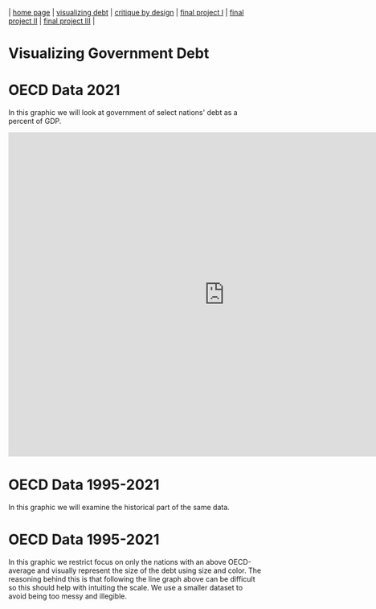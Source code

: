 | [home page](https://tcanchii.github.io/Telling-Stories-Repository/) | [visualizing debt](visualizing-government-debt) | [critique by design](critique-by-design) | [final project I](final-project-part-one) | [final project II](final-project-part-two) | [final project III](final-project-part-three) |

# Visualizing Government Debt

# OECD Data 2021
In this graphic we will look at government of select nations' debt as a percent of GDP.

<iframe src="https://data.oecd.org/chart/7aXH" width="860" height="645" style="border: 0" mozallowfullscreen="true" webkitallowfullscreen="true" allowfullscreen="true"><a href="https://data.oecd.org/chart/7aXH" target="_blank">OECD Chart: General government debt, Total, % of GDP, Annual, 2021</a></iframe>

# OECD Data 1995-2021
In this graphic we will examine the historical part of the same data.

<div class="flourish-embed flourish-chart" data-src="visualisation/14927530"><script src="https://public.flourish.studio/resources/embed.js"></script></div>

# OECD Data 1995-2021 
In this graphic we restrict focus on only the nations with an above OECD-average and visually represent the size of the debt using size and color. The reasoning behind this is that following the line graph above can be difficult so this should help with intuiting the scale. We use a smaller dataset to avoid being too messy and illegible. 

<div class="flourish-embed flourish-scatter" data-src="visualisation/14949709"><script src="https://public.flourish.studio/resources/embed.js"></script></div>

